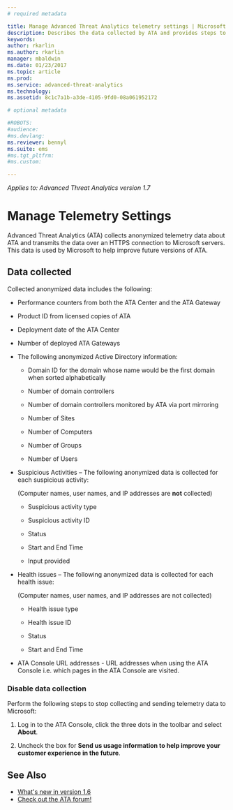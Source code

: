 ```yaml
---
# required metadata

title: Manage Advanced Threat Analytics telemetry settings | Microsoft Docs
description: Describes the data collected by ATA and provides steps to turn off data collection.
keywords:
author: rkarlin
ms.author: rkarlin
manager: mbaldwin
ms.date: 01/23/2017
ms.topic: article
ms.prod:
ms.service: advanced-threat-analytics
ms.technology:
ms.assetid: 8c1c7a1b-a3de-4105-9fd0-08a061952172

# optional metadata

#ROBOTS:
#audience:
#ms.devlang:
ms.reviewer: bennyl
ms.suite: ems
#ms.tgt_pltfrm:
#ms.custom:

---
```


*Applies to: Advanced Threat Analytics version 1.7*



# Manage Telemetry Settings
Advanced Threat Analytics (ATA) collects anonymized telemetry data about ATA and transmits the data over an HTTPS connection to Microsoft servers.  This data is used by Microsoft to help improve future versions of ATA.

## Data collected
Collected anonymized data includes the following:

-   Performance counters from both the ATA Center and the ATA Gateway

-   Product ID from licensed copies of ATA

-   Deployment date of the ATA Center

-   Number of deployed ATA Gateways

-   The following anonymized Active Directory information:

    -   Domain ID for the domain whose name would be the first domain when sorted alphabetically

    -   Number of domain controllers

    -   Number of domain controllers monitored by ATA via port mirroring

    -   Number of Sites

    -   Number of Computers

    -   Number of Groups

    -   Number of Users

-   Suspicious Activities  – The following anonymized data is collected for each suspicious activity:

    (Computer names, user names, and IP addresses are **not** collected)

    -   Suspicious activity type

    -   Suspicious activity ID

    -   Status

    -   Start and End Time

    -   Input provided

- Health issues – The following anonymized data is collected for each health issue:

    (Computer names, user names, and IP addresses are not collected)

    -   Health issue type

    -   Health issue ID

    -   Status

    -   Start and End Time

- ATA Console URL addresses - URL addresses when using the ATA Console i.e. which pages in the ATA Console are visited.


### Disable data collection
Perform the following steps to stop collecting and sending telemetry data to Microsoft:

1.  Log in to the ATA Console, click the three dots in the toolbar and select **About**.

2.  Uncheck the box for **Send us usage information to help improve your customer experience in the future**.

## See Also
- [What's new in version 1.6](whats-new-version-1.6.md)
- [Check out the ATA forum!](https://social.technet.microsoft.com/Forums/security/home?forum=mata)
